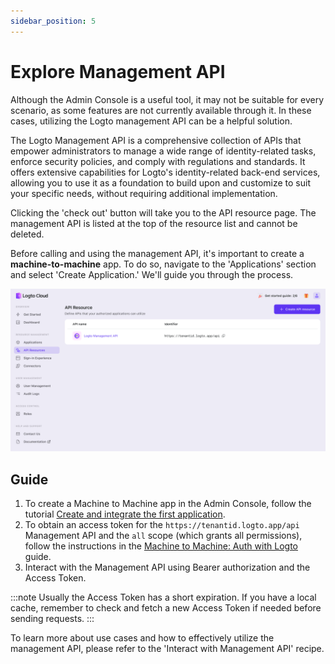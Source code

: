 ```yaml
---
sidebar_position: 5
---
```


# Explore Management API

Although the Admin Console is a useful tool, it may not be suitable for every scenario, as some features are not currently available through it. In these cases, utilizing the Logto management API can be a helpful solution.

The Logto Management API is a comprehensive collection of APIs that empower administrators to manage a wide range of identity-related tasks, enforce security policies, and comply with regulations and standards. It offers extensive capabilities for Logto's identity-related back-end services, allowing you to use it as a foundation to build upon and customize to suit your specific needs, without requiring additional implementation.

Clicking the 'check out' button will take you to the API resource page. The management API is listed at the top of the resource list and cannot be deleted.

Before calling and using the management API, it's important to create a **machine-to-machine** app. To do so, navigate to the 'Applications' section and select 'Create Application.' We'll guide you through the process.

![explore-management-api](./assets/api-resources.png)

## Guide

1. To create a Machine to Machine app in the Admin Console, follow the tutorial [Create and integrate the first application](./create-and-integrate-the-first-app/).
2. To obtain an access token for the `https://tenantid.logto.app/api` Management API and the `all` scope (which grants all permissions), follow the instructions in the [Machine to Machine: Auth with Logto](../../recipes/integrate-logto/machine-to-machine.mdx) guide.
3. Interact with the Management API using Bearer authorization and the Access Token.

:::note Usually the Access Token has a short expiration. If you have a local cache, remember to check and fetch a new Access Token if needed before sending requests. :::

To learn more about use cases and how to effectively utilize the management API, please refer to the 'Interact with Management API' recipe.
